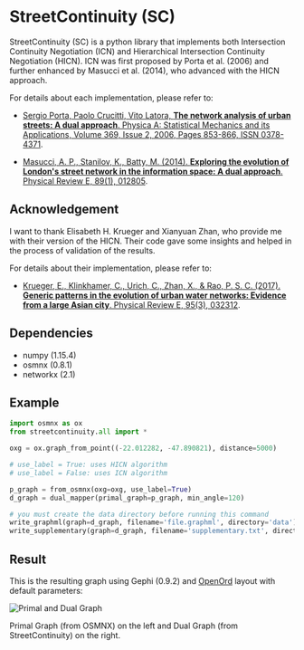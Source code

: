 StreetContinuity (SC)
========

StreetContinuity (SC) is a python library that implements both Intersection Continuity Negotiation (ICN) and Hierarchical Intersection Continuity Negotiation (HICN). ICN was first proposed by Porta et al. (2006) and further enhanced by Masucci et al. (2014), who advanced with the HICN approach.

For details about each implementation, please refer to:

* [Sergio Porta, Paolo Crucitti, Vito Latora, **The network analysis of urban streets: A dual approach**. Physica A: Statistical Mechanics and its Applications, Volume 369, Issue 2, 2006, Pages 853-866, ISSN 0378-4371](https://doi.org/10.1016/j.physa.2005.12.063).

* [Masucci, A. P., Stanilov, K., Batty, M. (2014). **Exploring the evolution of London's street network in the information space: A dual approach**. Physical Review E, 89(1), 012805](https://doi.org/10.1103/PhysRevE.89.012805).

Acknowledgement
--------------

I want to thank Elisabeth H. Krueger and Xianyuan Zhan, who provide me with their version of the HICN.
Their code gave some insights and helped in the process of validation of the results.

For details about their implementation, please refer to:

* [Krueger, E., Klinkhamer, C., Urich, C., Zhan, X., & Rao, P. S. C. (2017). **Generic patterns in the evolution of urban water networks: Evidence from a large Asian city**. Physical Review E, 95(3), 032312](https://dx.doi.org/10.1103/PhysRevE.95.032312).

Dependencies
--------------

* numpy (1.15.4)
* osmnx (0.8.1)
* networkx (2.1)

Example
--------------

```python
import osmnx as ox
from streetcontinuity.all import *

oxg = ox.graph_from_point((-22.012282, -47.890821), distance=5000)

# use_label = True: uses HICN algorithm
# use_label = False: uses ICN algorithm

p_graph = from_osmnx(oxg=oxg, use_label=True)
d_graph = dual_mapper(primal_graph=p_graph, min_angle=120)

# you must create the data directory before running this command
write_graphml(graph=d_graph, filename='file.graphml', directory='data')
write_supplementary(graph=d_graph, filename='supplementary.txt', directory='data')
```

Result
--------------

This is the resulting graph using Gephi (0.9.2) and [OpenOrd](https://github.com/gephi/gephi/wiki/OpenOrd) layout with default parameters:

![Primal and Dual Graph](https://github.com/gabrielspadon/StreetContinuity/blob/master/images/sc-test.png)

Primal Graph (from OSMNX) on the left and Dual Graph (from StreetContinuity) on the right.
